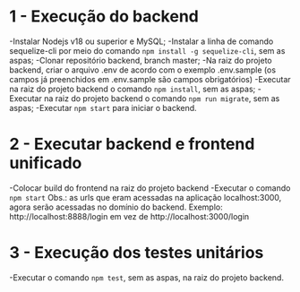 # 1 - Execução do backend
-Instalar Nodejs v18 ou superior e MySQL;
-Instalar a linha de comando sequelize-cli por meio do comando `npm install -g sequelize-cli`, sem as aspas;
-Clonar repositório backend, branch master;
-Na raiz do projeto backend, criar o arquivo .env de acordo com o exemplo .env.sample (os campos já preenchidos em .env.sample são campos obrigatórios)
-Executar na raiz do projeto backend o comando `npm install`, sem as aspas;
-Executar na raiz do projeto backend o comando `npm run migrate`, sem as aspas;
-Executar `npm start` para iniciar o backend.

# 2 - Executar backend e frontend unificado
-Colocar build do frontend na raiz do projeto backend
-Executar o comando `npm start`
Obs.: as urls que eram acessadas na aplicação localhost:3000, agora serão acessadas no domínio do backend. Exemplo: http://localhost:8888/login em vez de http://localhost:3000/login

# 3 - Execução dos testes unitários
-Executar o comando `npm test`, sem as aspas, na raiz do projeto backend.
